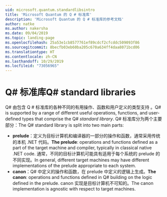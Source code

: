 ```yaml
---
uid: microsoft.quantum.standardlibsintro
title: 'Microsoft Quantum 的 Q # 标准库'
description: 'Microsoft Quantum 的 Q # 标准库的参考文档'
author: natke
ms.author: nakersha
ms.date: 09/04/2019
ms.topic: landing-page
ms.openlocfilehash: 25a53e1cb8577761ef89cdcf2cfcddc509093f86
ms.sourcegitcommit: 8becfb03eb60ba205c670a634ff4daa8071bcd06
ms.translationtype: HT
ms.contentlocale: zh-CN
ms.lasthandoff: 10/29/2019
ms.locfileid: "73056965"
---
```

# <a name="q-standard-libraries"></a><span data-ttu-id="9f585-103">Q# 标准库</span><span class="sxs-lookup"><span data-stu-id="9f585-103">Q# standard libraries</span></span> #

<span data-ttu-id="9f585-104">Q# 由包含 Q # 标准库的各种不同的有用操作、函数和用户定义的类型支持  。</span><span class="sxs-lookup"><span data-stu-id="9f585-104">Q# is supported by a range of different useful operations, functions, and user-defined types that comprise the Q# *standard library*.</span></span>
<span data-ttu-id="9f585-105">Q# 标准库分为两个主要部分：</span><span class="sxs-lookup"><span data-stu-id="9f585-105">The Q# standard library is split into two main parts:</span></span>

- <span data-ttu-id="9f585-106">**prelude**：定义为目标计算机和编译器的一部分的操作和函数，通常采用传统的本机 .NET 代码。</span><span class="sxs-lookup"><span data-stu-id="9f585-106">**The prelude**: operations and functions defined as a part of the target machine and compiler, typically in classical native .NET code.</span></span>
  <span data-ttu-id="9f585-107">通常，不同的目标计算机可能具有适用于每个系统的 prelude 的不同实现。</span><span class="sxs-lookup"><span data-stu-id="9f585-107">In general, different target machines may have different implementations of the prelude appropriate to each system.</span></span>
- <span data-ttu-id="9f585-108">**canon**：Q# 中定义的操作和函数，在 prelude 中定义的逻辑上生成。</span><span class="sxs-lookup"><span data-stu-id="9f585-108">**The canon**: operations and functions defined in Q# building on the logic defined in the prelude.</span></span>
  <span data-ttu-id="9f585-109">canon 实现是目标计算机不可知的。</span><span class="sxs-lookup"><span data-stu-id="9f585-109">The canon implementation is agnostic with respect to target machines.</span></span>
<span data-ttu-id="9f585-110">&nbsp; &nbsp; &nbsp; &nbsp; &nbsp; &nbsp; &nbsp; &nbsp; &nbsp; &nbsp; &nbsp; &nbsp; &nbsp; &nbsp; &nbsp; &nbsp; &nbsp; &nbsp; &nbsp; &nbsp; &nbsp; &nbsp; &nbsp; &nbsp;</span><span class="sxs-lookup"><span data-stu-id="9f585-110">&nbsp; &nbsp; &nbsp; &nbsp; &nbsp; &nbsp; &nbsp; &nbsp; &nbsp; &nbsp; &nbsp; &nbsp; &nbsp; &nbsp; &nbsp; &nbsp; &nbsp; &nbsp; &nbsp; &nbsp; &nbsp; &nbsp; &nbsp; &nbsp;</span></span>